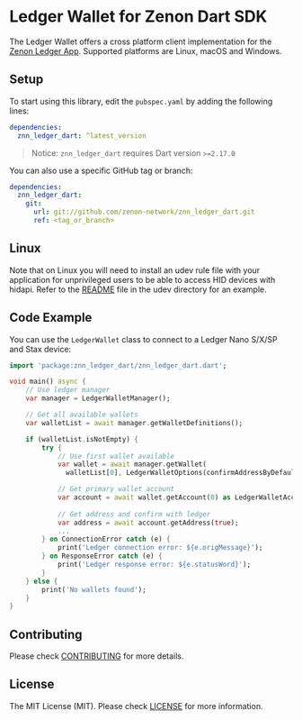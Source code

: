 # Ledger Wallet for Zenon Dart SDK

The Ledger Wallet offers a cross platform client implementation for the [Zenon Ledger App](https://github.com/HyperCore-One/ledger-app-zenon). Supported platforms are Linux, macOS and Windows.

## Setup

To start using this library, edit the `pubspec.yaml` by adding the following lines:

```yaml
dependencies:
  znn_ledger_dart: ^latest_version
```

> Notice: `znn_ledger_dart` requires Dart version `>=2.17.0`

You can also use a specific GitHub tag or branch:

```yaml
dependencies:
  znn_ledger_dart:
    git:
      url: git://github.com/zenon-network/znn_ledger_dart.git
      ref: <tag_or_branch>
```

## Linux

Note that on Linux you will need to install an udev rule file with your application for unprivileged users to be able to access HID devices with hidapi. 
Refer to the [README](udev/) file in the udev directory for an example.

## Code Example

You can use the `LedgerWallet` class to connect to a Ledger Nano S/X/SP and Stax device:

```dart
import 'package:znn_ledger_dart/znn_ledger_dart.dart';

void main() async {
    // Use ledger manager
    var manager = LedgerWalletManager();

    // Get all available wallets
    var walletList = await manager.getWalletDefinitions();

    if (walletList.isNotEmpty) {
        try {
            // Use first wallet available
            var wallet = await manager.getWallet(
              walletList[0], LedgerWalletOptions(confirmAddressByDefault: false));

            // Get primary wallet account
            var account = await wallet.getAccount(0) as LedgerWalletAccount;
            
            // Get address and confirm with ledger
            var address = await account.getAddress(true);
            ...
        } on ConnectionError catch (e) {
            print('Ledger connection error: ${e.origMessage}');
        } on ResponseError catch (e) {
            print('Ledger response error: ${e.statusWord}');
        }
    } else {
        print('No wallets found');
    }
}
```

## Contributing

Please check [CONTRIBUTING](CONTRIBUTING.md) for more details.

## License

The MIT License (MIT). Please check [LICENSE](LICENSE) for more information.